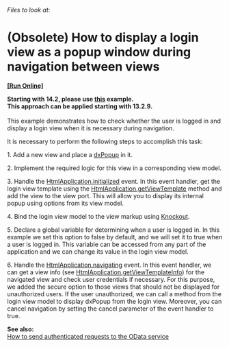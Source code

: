 <!-- default file list -->
*Files to look at*:

<!-- default file list end -->
# (Obsolete) How to display a login view as a popup window during navigation between views
<!-- run online -->
**[[Run Online]](https://codecentral.devexpress.com/e5200)**
<!-- run online end -->


<p><strong>Starting with 14.2, please use <a href="http://js.devexpress.com/Documentation/Tutorial/SPA_Framework/Logon_When_Navigating_to_a_View/?version=14_2#Logon_When_Navigating_to_a_View">this</a> example.<br />This approach can be applied starting with 13.2.9. <br /> </strong><br /> This example demonstrates how to check whether the user is logged in and display a login view when it is necessary during navigation. </p>
<p>It is necessary to perform the following steps to accomplish this task:</p>
<p>1. Add a new view and place a <a href="http://phonejs.devexpress.com/Documentation/ApiReference/Widgets/dxPopup?version=13_2"><u>dxPopup</u></a> in it.</p>
<p>2. Implement the required logic for this view in a corresponding view model.</p>
<p>3. Handle the <a href="http://phonejs.devexpress.com/Documentation/ApiReference/Application_Framework/HtmlApplication/Events?version=13_2#initialized"><u>HtmlApplication.initialized</u></a> event. In this event handler, get the login view template using the <a href="http://phonejs.devexpress.com/Documentation/ApiReference/Application_Framework/HtmlApplication/Methods?version=13_2#getViewTemplateviewName"><u>HtmlApplication.getViewTemplate</u></a> method and add the view to the view port. This will allow you to display its internal popup using options from its view model.</p>
<p>4. Bind the login view model to the view markup using <a href="http://knockoutjs.com/documentation/introduction.html"><u>Knockout</u></a>.</p>
<p>5. Declare a global variable for determining when a user is logged in. In this example we set this option to false by default, and we will set it to true when a user is logged in. This variable can be accessed from any part of the application and we can change its value in the login view model.</p>
<p>6. Handle the <a href="http://phonejs.devexpress.com/Documentation/ApiReference/Application_Framework/HtmlApplication/Events?version=13_2#navigating"><u>HtmlApplication.navigating</u></a> event. In this event handler, we can get a view info (see <a href="http://phonejs.devexpress.com/Documentation/ApiReference/Application_Framework/HtmlApplication/Methods?version=13_2#getViewTemplateInfoviewName"><u>HtmlApplication.getViewTemplateInfo</u></a>) for the navigated view and check user credentials if necessary. For this purpose, we added the secure option to those views that should not be displayed for unauthorized users. If the user unauthorized, we can call a method from the login view model to display dxPopup from the login view. Moreover, you can cancel navigation by setting the cancel parameter of the event handler to true.</p>
<p><strong>See also:</strong><br /> <a href="https://www.devexpress.com/Support/Center/p/E4460">How to send authenticated requests to the OData service</a></p>

<br/>


